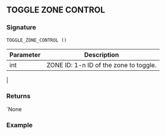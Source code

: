 ## TOGGLE ZONE CONTROL


### Signature

`TOGGLE_ZONE_CONTROL ()`


| Parameter | Description |
| --- | --- |
| int | ZONE ID: 1-n ID of the zone to toggle. |
|
 

### Returns

\`None


### Example